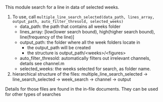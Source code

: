 This module search for a line in data of selected weeks.


1. To use, call
`multiple_line_search_selected(data_path, lines_array, output_path, auto_filter_thresold, selected_weeks)`
	* data_path: the path that contains all weeks folder
	* lines_array: [low(lower search bound), high(higher search bound), line(frequency of the line)]
	* output_path: the folder where all the week folders locate in
		- the output_path will be created
		- the structure is output_path/\<weeks\>/\<figures\>
	* auto_filter_thresold: automatically filters out irrelevant channels, details see channel.m
	* selected_weeks: the weeks selected for search, as folder name.
2. hierarchical structure of the files: multiple_line_search_selected -> line_search_selected -> week_search -> channel -> output

Details for those files are found in the in-file documents. They can be used for other types of searches
